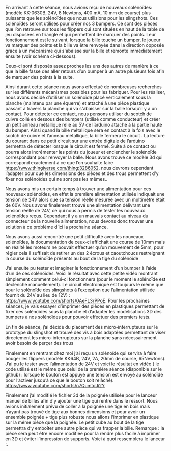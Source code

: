 En arrivant à cette séance, nous avions reçu de nouveaux solénoïdes: (modèle KK-0630B, 24V, 8 Newtons, 400 mA, 10 mm de course) plus puissants que les solénoïdes que nous utilisions pour les slingshots. Ces solénoïdes seront utilisés pour créer nos 3 bumpers. Ce sont des pièces que l’on retrouve sur tous les flippers qui sont situées en haut de la table de jeu disposées en triangle et qui permettent de marquer des points. Leur fonctionnement est le suivant, lorsque la bille touche un bumper, le joueur va marquer des points et la bille va être renvoyée dans la direction opposée grâce à un mécanisme qui s'abaisse sur la bille et remonte immédiatement ensuite (voir schéma ci-dessous).


Ceux-ci sont disposés assez proches les uns des autres de manière à ce que la bille fasse des aller retours d’un bumper à un autre plusieurs fois afin de marquer des points à la suite. 


Ainsi durant cette séance nous avons effectué de nombreuses recherches sur les différents mécanismes possibles pour les fabriquer. Pour les réaliser, nous avons décidé d’utiliser un solénoïde placé verticalement sous la planche (maintenu par une équerre) et attaché à une pièce plastique passant à travers la planche qui va s'abaisser sur la balle lorsqu’il y a un contact. Pour détecter ce contact, nous pensons utiliser du scotch de cuivre collé en dessous des bumpers (utilisé comme conducteur) et créer un petit anneau métallique relié au 5V de l’arduino attaché à la partie haute du bumper. Ainsi quand la bille métallique sera en contact à la fois avec le scotch de cuivre et l’anneau métallique, la bille fermera le circuit . La lecture du courant dans ce petit circuit sur une entrée digitale de l’arduino permettra de détecter lorsque le circuit est fermé. Suite à ce contact ou pourra alors incrémenter les points du joueur et enclencher le solénoïde correspondant pour renvoyer la balle.  Nous   avons trouvé ce modèle 3d qui correspond exactement à ce que l’on souhaite faire  https://www.thingiverse.com/thing:3286052, nous devrons cependant l’adapter pour que les dimensions des pièces et des trous permettent d’y fixer nos solénoïdes qui ne sont pas les mêmes.. 

Nous avons mis un certain temps à trouver une alimentation pour ces nouveaux solénoïdes, en effet la première alimentation utilisée indiquait une tension de 24V alors que sa tension réelle mesurée avec un multimètre était de 60V. Nous avons finalement trouvé une alimentation délivrant une tension réelle de 24V, ce qui nous a permis de tester les nouveaux solénoïdes reçus. Cependant il y a un mauvais contact au niveau du connecteur de la nouvelle alimentation, nous devons donc trouver une solution à ce problème d’ici la prochaine séance.

Nous avons aussi rencontré une petit difficulté avec les nouveaux solénoïdes, la documentation de ceux-ci affichait une course de 10mm mais en réalité les moteurs ne pouvait effectuer qu’un mouvement de 5mm, pour régler cela il suffisait de retirer un des 2 écrous et caoutchoucs restreignant la course du solénoïde présents au bout de la tige du solénoïde

J’ai ensuite pu tester et imaginer le fonctionnement d’un bumper à l’aide d’un de ces solénoïdes. Voici le résultat avec cette petite vidéo montrant simplement comment celui-ci fonctionnera (pour le moment le solénoïde est déclenché manuellement). Le circuit électronique est toujours le même que pour le solénoïde des slingshots à l’exception que l’alimentation utilisée fournit du 24V au lieu de 12V) : https://www.youtube.com/shorts/0AeFL3rPPoE.
Pour les prochaines séances, je vais essayer d’imprimer des pièces en plastiques permettant de fixer ces solénoïdes sous la planche et d’adapter les modélisations 3D des bumpers à nos solénoïdes pour pouvoir effectuer des premiers tests.

En fin de séance, j’ai décidé du placement des micro-interrupteurs sur le prototype du slingshot et trouvé des vis à bois adaptées permettant de viser directement les micro-interrupteurs sur la planche sans nécessairement avoir besoin de perçer des trous

Finalement en rentrant chez moi j’ai reçu un solénoïde qui servira à faire bouger les flippers (modèle KK64B, 24V, 2A, 20mm de course, 65Newtons). J’ai pu le tester avec l’alimentation de 24V et voici le résultat en vidéo ( le code utilisé est le même que celui de la première séance (disponible sur le github) : lorsque le bouton est appuyé une tension est envoyé au solénoïde pour l’activer jusqu’à ce que le bouton soit relâché). https://www.youtube.com/shorts/n7QumtdJi2Y

Finalement j’ai modifié le fichier 3d de la poignée utilisée pour le lanceur manuel de billes afin d’y ajouter une tige qui rentre dans le ressort. Nous avions initialement prévu de coller à la poignée une tige en bois mais n’ayant pas trouvé de tige aux bonnes dimensions et pour avoir un ensemble poignée + tige plus robuste nous allons l’imprimer en plastique sur la même pièce que la poignée. Le petit cube au bout de la tige permettra d’y emboîter une autre pièce qui va frapper la bille. Remarque : la pièce sera peut être encore modifiée pour la rendre plus facile à imprimer en 3D et éviter l’impression de supports. Voici à quoi ressemblera le lanceur :.
